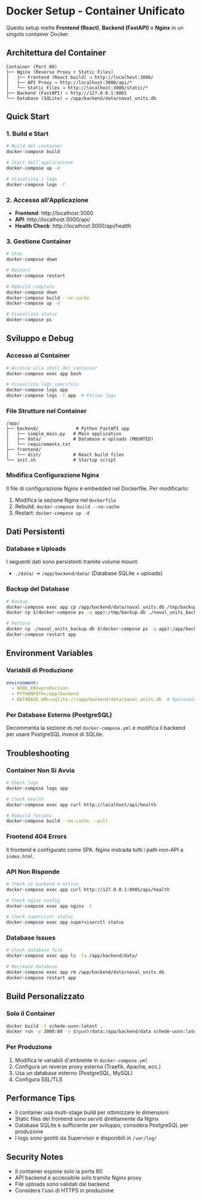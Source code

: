 # Docker Setup - Container Unificato

Questo setup mette **Frontend (React)**, **Backend (FastAPI)** e **Nginx** in un singolo container Docker.

## Architettura del Container

```
Container (Port 80)
├── Nginx (Reverse Proxy + Static Files)
│   ├── Frontend (React build) → http://localhost:3000/
│   ├── API Proxy → http://localhost:3000/api/*
│   └── Static Files → http://localhost:3000/static/*
├── Backend (FastAPI) → http://127.0.0.1:8001
└── Database (SQLite) → /app/backend/data/naval_units.db
```

## Quick Start

### 1. Build e Start
```bash
# Build del container
docker-compose build

# Start dell'applicazione
docker-compose up -d

# Visualizza i logs
docker-compose logs -f
```

### 2. Accesso all'Applicazione
- **Frontend**: http://localhost:3000
- **API**: http://localhost:3000/api/
- **Health Check**: http://localhost:3000/api/health

### 3. Gestione Container
```bash
# Stop
docker-compose down

# Restart
docker-compose restart

# Rebuild completo
docker-compose down
docker-compose build --no-cache
docker-compose up -d

# Visualizza status
docker-compose ps
```

## Sviluppo e Debug

### Accesso al Container
```bash
# Accesso alla shell del container
docker-compose exec app bash

# Visualizza logs specifici
docker-compose logs app
docker-compose logs -f app  # Follow logs
```

### File Strutture nel Container
```
/app/
├── backend/              # Python FastAPI app
│   ├── simple_main.py   # Main application
│   ├── data/            # Database e uploads (MOUNTED)
│   └── requirements.txt
├── frontend/
│   └── dist/            # React build files
└── init.sh              # Startup script
```

### Modifica Configurazione Nginx
Il file di configurazione Nginx è embedded nel Dockerfile. Per modificarlo:

1. Modifica la sezione Nginx nel `Dockerfile`
2. Rebuild: `docker-compose build --no-cache`
3. Restart: `docker-compose up -d`

## Dati Persistenti

### Database e Uploads
I seguenti dati sono persistenti tramite volume mount:
- `./data/` → `/app/backend/data/` (Database SQLite + uploads)

### Backup del Database
```bash
# Backup
docker-compose exec app cp /app/backend/data/naval_units.db /tmp/backup.db
docker cp $(docker-compose ps -q app):/tmp/backup.db ./naval_units_backup.db

# Restore
docker cp ./naval_units_backup.db $(docker-compose ps -q app):/app/backend/data/naval_units.db
docker-compose restart app
```

## Environment Variables

### Variabili di Produzione
```yaml
environment:
  - NODE_ENV=production
  - PYTHONPATH=/app/backend
  - DATABASE_URL=sqlite:///app/backend/data/naval_units.db  # Opzionale
```

### Per Database Esterno (PostgreSQL)
Decommenta la sezione `db` nel `docker-compose.yml` e modifica il backend per usare PostgreSQL invece di SQLite.

## Troubleshooting

### Container Non Si Avvia
```bash
# Check logs
docker-compose logs app

# Check health
docker-compose exec app curl http://localhost/api/health

# Rebuild forzato
docker-compose build --no-cache --pull
```

### Frontend 404 Errors
Il frontend è configurato come SPA. Nginx instrada tutti i path non-API a `index.html`.

### API Non Risponde
```bash
# Check se backend è attivo
docker-compose exec app curl http://127.0.0.1:8001/api/health

# Check nginx config
docker-compose exec app nginx -t

# Check supervisor status
docker-compose exec app supervisorctl status
```

### Database Issues
```bash
# Check database file
docker-compose exec app ls -la /app/backend/data/

# Recreate database
docker-compose exec app rm /app/backend/data/naval_units.db
docker-compose restart app
```

## Build Personalizzato

### Solo il Container
```bash
docker build -t schede-uunn:latest .
docker run -p 3000:80 -v $(pwd)/data:/app/backend/data schede-uunn:latest
```

### Per Produzione
1. Modifica le variabili d'ambiente in `docker-compose.yml`
2. Configura un reverse proxy esterno (Traefik, Apache, ecc.)
3. Usa un database esterno (PostgreSQL, MySQL)
4. Configura SSL/TLS

## Performance Tips

- Il container usa multi-stage build per ottimizzare le dimensioni
- Static files del frontend sono serviti direttamente da Nginx
- Database SQLite è sufficiente per sviluppo, considera PostgreSQL per produzione
- I logs sono gestiti da Supervisor e disponibili in `/var/log/`

## Security Notes

- Il container espone solo la porta 80
- API backend è accessibile solo tramite Nginx proxy
- File uploads sono validati dal backend
- Considera l'uso di HTTPS in produzione